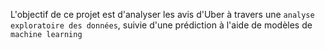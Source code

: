 L'objectif de ce projet est d'analyser les avis d'Uber à travers une `analyse exploratoire des données`, suivie d'une prédiction à l'aide de modèles de `machine learning`